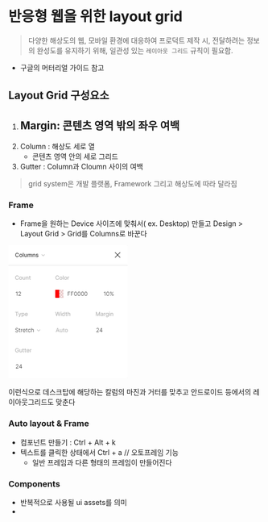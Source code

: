 #  반응형 웹을 위한 layout grid

>  다양한 해상도의 웹, 모바일 환경에 대응하여 프로덕트 제작 시, 전달하려는 정보의 완성도를 유지하기 위해, 일관성 있는 `레이아웃 그리드` 규칙이 필요함.



- 구글의 머터리얼 가이드 참고

## Layout Grid 구성요소

1. Margin: 콘텐츠 영역 밖의 좌우 여백
   - 
2. Column : 해상도 세로 열
   - 콘텐츠 영역 안의 세로 그리드
3. Gutter : Column과 Cloumn 사이의 여백



> grid system은 개발 플랫폼, Framework 그리고 해상도에 따라 달라짐



### Frame 

- Frame을 원하는 Device 사이즈에 맞춰서( ex. Desktop) 만들고 Design > Layout Grid > Grid를 Columns로 바꾼다

![image-20201119172341392](figma_layoutgrid.assets/image-20201119172341392.png)

이런식으로 데스크탑에 해당하는 칼럼의 마진과 거터를 맞추고 안드로이드 등에서의 레이아웃그리드도 맞춘다



### Auto layout & Frame

- 컴포넌트 만들기 : Ctrl + Alt + k
- 텍스트를 클릭한 상태에서 Ctrl  + a // 오토프레임 기능
  - 일반 프레임과 다른 형태의 프레임이 만들어진다



### Components

- 반복적으로 사용될 ui assets를 의미
- 